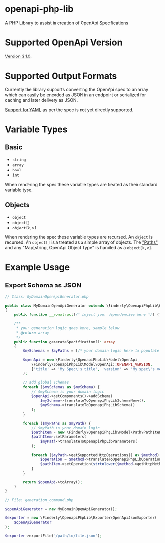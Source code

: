 # openapi-php-lib

A PHP Library to assist in creation of OpenApi Specifications

# Supported OpenApi Version

[Version 3.1.0](https://spec.openapis.org/oas/v3.1.0.html).

# Supported Output Formats

Currently the library supports converting the OpenApi spec to an array which can easily be encoded as JSON in an endpoint or serialized for caching and later delivery as JSON.

[Support for YAML](https://spec.openapis.org/oas/v3.1.0.html#format) as per the spec is not yet directly supported.



# Variable Types

## Basic

- `string`
- `array `
- `bool`
- `int`

When rendering the spec these variable types are treated as their standard variable type.

## Objects

- `object`
- `object[]`
- `object[k,v]`

When rendering the spec these variable types are recursed. An `object` is recursed. An `object[]` is a treated as a simple array of objects. The ["Paths"](https://spec.openapis.org/oas/v3.1.0.html#paths-object) and any "Map[string, OpenApi Object Type" is handled as a `object[k,v]`.

# Example Usage

## Export Schema as JSON

```php
// Class: MyDomainOpenApiGenerator.php

public class MyDomainOpenApiGenerator extends \Finderly\OpenapiPhpLib\OpenApiGenerator
{
    public function __construct(/* inject your dependencies here */) {}

    /**
     * your generation logic goes here, sample below
     * @return array
     */
    public function generateSpecification(): array
    {
        $mySchemas = $myPaths = [/* your domain logic here to populate these vars */];

        $openApi = new \Finderly\OpenapiPhpLib\Model\OpenApi(
            \Finderly\OpenapiPhpLib\Model\OpenApi::OPENAPI_VERSION,
            ['title' => 'My Spec\'s title', 'version' => 'My spec\'s version']
        );

        // add global schemas
        foreach ($mySchemas as $mySchema) {
            // $mySchema is your domain logic
            $openApi->getComponents()->addSchema(
                $mySchema->translateToOpenapiPhpLibSchemaName(),
                $mySchema->translateToOpenapiPhpLibSchema()
            );
        }

        foreach ($myPaths as $myPath) {
            // $myPath is your domain logic
            $pathItem = new \Finderly\OpenapiPhpLib\Model\Path\PathItem();
            $pathItem->setParameters(
                $myPath->translateToOpenapiPhpLibParameters()
            );

            foreach ($myPath->getSupportedHttpOperations() as $method) {
                $operation = $method->translateToOpenapiPhpLibOperation();
                $pathItem->setOperation(strtolower($method->getHttpMethod()), $operation);
            }
        }

        return $openApi->toArray();
    }
}

// File: generation_command.php

$openApiGenerator = new MyDomainOpenApiGenerator();

$exporter = new \Finderly\OpenapiPhpLib\Exporter\OpenApiJsonExporter(
    $openApiGenerator
);

$exporter->exportFile('/path/to/file.json');
```
